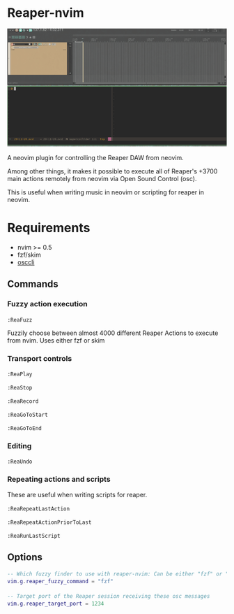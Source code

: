 # Reaper-nvim

![fuzzy reaper](/assets/fuzzy-reaper.gif)

A neovim plugin for controlling the Reaper DAW from neovim.

Among other things, it makes it possible to execute all of Reaper's +3700 main actions remotely from neovim via Open Sound Control (osc). 

This is useful when writing music in neovim or scripting for reaper in neovim.

# Requirements

- nvim >= 0.5
- fzf/skim
- [osccli](https://github.com/madskjeldgaard/osccli)

## Commands

### Fuzzy action execution

`:ReaFuzz`

Fuzzily choose between almost 4000 different Reaper Actions to execute from nvim. Uses either fzf or skim

### Transport controls
`:ReaPlay`

`:ReaStop`

`:ReaRecord`

`:ReaGoToStart`

`:ReaGoToEnd`

### Editing
`:ReaUndo`

### Repeating actions and scripts
These are useful when writing scripts for reaper.

`:ReaRepeatLastAction`

`:ReaRepeatActionPriorToLast`

`:ReaRunLastScript`

## Options

```lua
-- Which fuzzy finder to use with reaper-nvim: Can be either "fzf" or "skim"
vim.g.reaper_fuzzy_command = "fzf"

-- Target port of the Reaper session receiving these osc messages
vim.g.reaper_target_port = 1234

```
